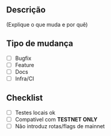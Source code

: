 ## Descrição
(Explique o que muda e por quê)

## Tipo de mudança
- [ ] Bugfix
- [ ] Feature
- [ ] Docs
- [ ] Infra/CI

## Checklist
- [ ] Testes locais ok
- [ ] Compatível com **TESTNET ONLY**
- [ ] Não introduz rotas/flags de mainnet
